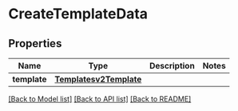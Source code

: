 # CreateTemplateData

## Properties
Name | Type | Description | Notes
------------ | ------------- | ------------- | -------------
**template** | [**Templatesv2Template**](Templatesv2Template.md) |  | 

[[Back to Model list]](../README.md#documentation-for-models) [[Back to API list]](../README.md#documentation-for-api-endpoints) [[Back to README]](../README.md)


